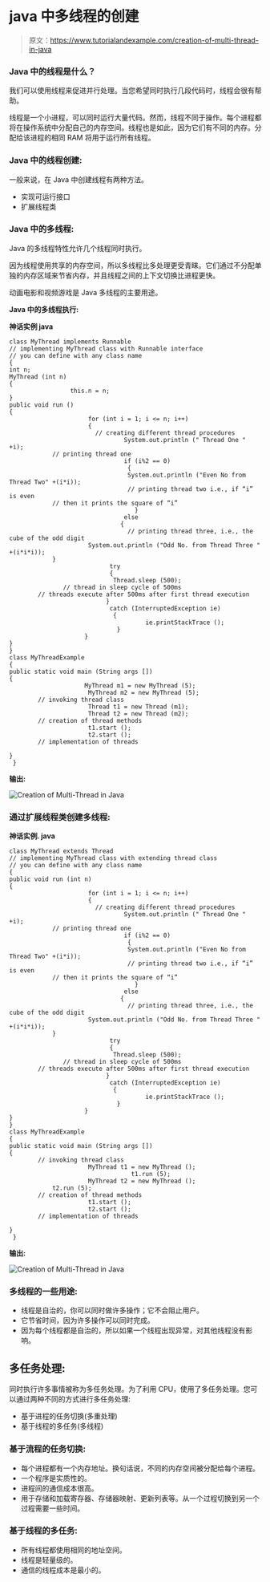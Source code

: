 # java 中多线程的创建

> 原文：<https://www.tutorialandexample.com/creation-of-multi-thread-in-java>

### Java 中的线程是什么？

我们可以使用线程来促进并行处理。当您希望同时执行几段代码时，线程会很有帮助。

线程是一个小进程，可以同时运行大量代码。然而，线程不同于操作。每个进程都将在操作系统中分配自己的内存空间。线程也是如此，因为它们有不同的内存。分配给该进程的相同 RAM 将用于运行所有线程。

### Java 中的线程创建:

一般来说，在 Java 中创建线程有两种方法。

*   实现可运行接口
*   扩展线程类

### Java 中的多线程:

Java 的多线程特性允许几个线程同时执行。

因为线程使用共享的内存空间，所以多线程比多处理更受青睐。它们通过不分配单独的内存区域来节省内存，并且线程之间的上下文切换比进程更快。

动画电影和视频游戏是 Java 多线程的主要用途。

**Java 中的多线程执行:**

**神话实例 java**

```
class MyThread implements Runnable
// implementing MyThread class with Runnable interface
// you can define with any class name
{
int n;
MyThread (int n)
{
                 this.n = n;
}
public void run ()
{
                      for (int i = 1; i <= n; i++)
                      { 
                        // creating different thread procedures
                                System.out.println (" Thread One " +i);
			// printing thread one
                                if (i%2 == 0)
                                 {
                                 System.out.println ("Even No from Thread Two" +(i*i));
                                 // printing thread two i.e., if “i” is even
			// then it prints the square of “i”
                                   }                                 
                                else
                               {
                                 // printing thread three, i.e., the cube of the odd digit
                      System.out.println ("Odd No. from Thread Three " +(i*i*i));
			}
                            try
                            {
                             Thread.sleep (500);
		       // thread in sleep cycle of 500ms 
		// threads execute after 500ms after first thread execution
                           }
                            catch (InterruptedException ie)
                             {
                                      ie.printStackTrace ();
                              }
                     }
}
}
class MyThreadExample 
{
public static void main (String args [])
{	
                     MyThread m1 = new MyThread (5);
                      MyThread m2 = new MyThread (5);
		// invoking thread class
                      Thread t1 = new Thread (m1);
                      Thread t2 = new Thread (m2);
		// creation of thread methods
                      t1.start ();
                      t2.start ();
		// implementation of threads

}
 } 
```

**输出:**

![Creation of Multi-Thread in Java](img/977353229379abacb08f6287971f56e0.png)  

### 通过扩展线程类创建多线程:

**神话实例. java**

```
class MyThread extends Thread
// implementing MyThread class with extending thread class
// you can define with any class name
{
public void run (int n)
{
                      for (int i = 1; i <= n; i++)
                      { 
                        // creating different thread procedures
                                System.out.println (" Thread One " +i);
			// printing thread one
                                if (i%2 == 0)
                                 {
                                 System.out.println ("Even No from Thread Two" +(i*i));
                                 // printing thread two i.e., if “i” is even
			// then it prints the square of “i”
                                   }                                 
                                else
                               {
                                 // printing thread three, i.e., the cube of the odd digit
                      System.out.println ("Odd No. from Thread Three " +(i*i*i));
			}
                            try
                            {
                             Thread.sleep (500);
		       // thread in sleep cycle of 500ms 
		// threads execute after 500ms after first thread execution
                           }
                            catch (InterruptedException ie)
                             {
                                      ie.printStackTrace ();
                              }
                     }
}
}
class MyThreadExample 
{
public static void main (String args [])
{	
		// invoking thread class
                      MyThread t1 = new MyThread ();
                                  t1.run (5);
                      MyThread t2 = new MyThread ();
			t2.run (5);
		// creation of thread methods
                      t1.start ();
                      t2.start ();
		// implementation of threads

}
 } 
```

**输出:**

![Creation of Multi-Thread in Java](img/a1fd284122add2efbc771c7c976defd9.png)  

### 多线程的一些用途:

*   线程是自治的，你可以同时做许多操作；它不会阻止用户。
*   它节省时间，因为许多操作可以同时完成。
*   因为每个线程都是自治的，所以如果一个线程出现异常，对其他线程没有影响。

## 多任务处理:

同时执行许多事情被称为多任务处理。为了利用 CPU，使用了多任务处理。您可以通过两种不同的方式进行多任务处理:

*   基于进程的任务切换(多重处理)
*   基于线程的多任务(多线程)

### 基于流程的任务切换:

*   每个进程都有一个内存地址。换句话说，不同的内存空间被分配给每个进程。
*   一个程序是实质性的。
*   进程间的通信成本很高。
*   用于存储和加载寄存器、存储器映射、更新列表等。从一个过程切换到另一个过程需要一些时间。

### 基于线程的多任务:

*   所有线程都使用相同的地址空间。
*   线程是轻量级的。
*   通信的线程成本是最小的。
